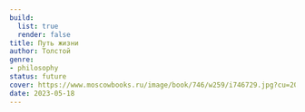 ```yaml
---
build:
  list: true
  render: false
title: Путь жизни
author: Толстой
genre:
- philosophy
status: future
cover: https://www.moscowbooks.ru/image/book/746/w259/i746729.jpg?cu=20220317093111
date: 2023-05-18
---
```


